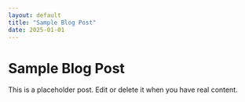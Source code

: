 ```yaml
---
layout: default
title: "Sample Blog Post"
date: 2025-01-01
---
```


# Sample Blog Post

This is a placeholder post. Edit or delete it when you have real content.
